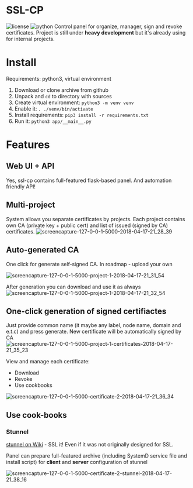 # SSL-CP

![license](https://img.shields.io/github/license/reddec/ssl-cp.svg) ![python](https://img.shields.io/badge/python-3%2B-yellow.svg)
Control panel for organize, manager, sign and revoke certificates.
Project is still under **heavy development** but it's already using for internal projects.

# Install

Requirements: python3, virtual environment

1. Download or clone archive from github
2. Unpack and `cd` to directory with sources
3. Create virtual environment: `python3 -m venv venv`
4. Enable it: `. ./venv/bin/activate`
5. Install requirements: `pip3 install -r requirements.txt`
6. Run it: `python3 app/__main__.py`

# Features

## Web UI + API

Yes, ssl-cp contains full-featured flask-based panel.
And automation friendly API!

## Multi-project

System allows you separate certificates by projects. Each project contains own CA (private key + public cert) and list of issued (signed by CA) certificates.
![screencapture-127-0-0-1-5000-2018-04-17-21_28_39](https://user-images.githubusercontent.com/6597086/38889188-97beed0e-4286-11e8-9278-16d05be3ac9e.png)
## Auto-generated CA
One click for generate self-signed CA. In roadmap - upload your own

![screencapture-127-0-0-1-5000-project-1-2018-04-17-21_31_54](https://user-images.githubusercontent.com/6597086/38889235-c43d9240-4286-11e8-87d4-8fd5c3e582c5.png)

After generation you can download and use it as always
![screencapture-127-0-0-1-5000-project-1-2018-04-17-21_32_54](https://user-images.githubusercontent.com/6597086/38889281-e9275b22-4286-11e8-86fd-3bd688ee07c4.png)

## One-click generation of signed certifiactes

Just provide common name (it maybe any label, node name, domain and e.t.c) and press generate.
New certificate will be automatically signed by CA
![screencapture-127-0-0-1-5000-project-1-certificates-2018-04-17-21_35_23](https://user-images.githubusercontent.com/6597086/38889377-40f8d524-4287-11e8-93f0-7d2dc6ab116b.png)

View and manage each certificate:

* Download
* Revoke
* Use cookbooks

![screencapture-127-0-0-1-5000-certificate-2-2018-04-17-21_36_34](https://user-images.githubusercontent.com/6597086/38889448-6eb22f10-4287-11e8-80fb-ace95704a7cf.png)

## Use cook-books

### Stunnel

[stunnel on Wiki](https://en.wikipedia.org/wiki/Stunnel) - SSL it! Even if it was not originally designed for SSL.

Panel can prepare full-featured archive (including SystemD service file and install script) for **client** and **server** configuration of stunnel

![screencapture-127-0-0-1-5000-certificate-2-stunnel-2018-04-17-21_38_16](https://user-images.githubusercontent.com/6597086/38889526-a8538228-4287-11e8-82d2-3f34f9e1adf0.png)
